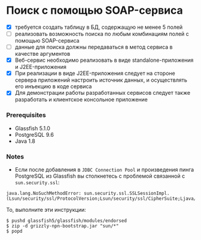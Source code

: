 # Поиск с помощью SOAP-сервиса

- [x] требуется создать таблицу в БД, содержащую не менее 5 полей
- [ ] реализовать возможность поиска по любым комбинациям полей с помощью SOAP-сервиса
- [ ] данные для поиска должны передаваться в метод сервиса в качестве аргументов
- [x] Веб-сервис необходимо реализовать в виде standalone-приложения и J2EE-приложения
- [x] При реализации в виде J2EE-приложения следует на стороне сервера приложений настроить источник данных, и
  осуществлять его инъекцию в коде сервиса
- [x] Для демонстрации работы разработанных сервисов следует также разработать и клиентское консольное приложение

### Prerequisites

- Glassfish 5.1.0
- PostgreSQL 9.6
- Java 1.8

### Notes

- Если после добавления в `JDBC Connection Pool` и произведения пинга PostgreSQL из Glassfish вы столкнетесь с проблемой
  связанной с `sun.security.ssl`:

```
java.lang.NoSuchMethodError: sun.security.ssl.SSLSessionImpl.(Lsun/security/ssl/ProtocolVersion;Lsun/security/ssl/CipherSuite;Ljava/util/Collection;Lsun/security/ssl/SessionId;Ljava/lang/String;I)V
```

То, выполните эти инструкции:

```shell
$ pushd glassfish5/glassfish/modules/endorsed
$ zip -d grizzly-npn-bootstrap.jar "sun/*"
$ popd
```


